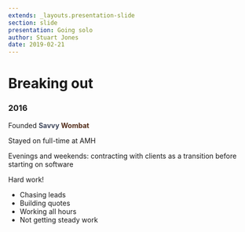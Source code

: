 ```yaml
---
extends: _layouts.presentation-slide
section: slide
presentation: Going solo
author: Stuart Jones
date: 2019-02-21
---
```


# Breaking out

### 2016

Founded **<span style="color: #40485C">Savvy</span> <span style="color: #532E1B">Wombat</span>**

Stayed on full-time at AMH

Evenings and weekends: contracting with clients as a transition before starting on software

Hard work!

* Chasing leads
* Building quotes
* Working all hours
* Not getting steady work
